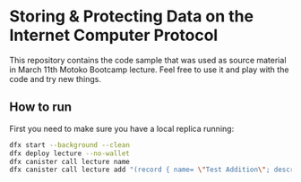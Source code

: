 # Storing & Protecting Data on the Internet Computer Protocol

This repository contains the code sample that was used as source material in March 11th Motoko Bootcamp lecture. Feel free to use it and play with the code and try new things.

## How to run

First you need to make sure you have a local replica running:

```sh
dfx start --background --clean
dfx deploy lecture --no-wallet
dfx canister call lecture name
dfx canister call lecture add "(record { name= \"Test Addition\"; description= \"Test Addition Description\" })"
```